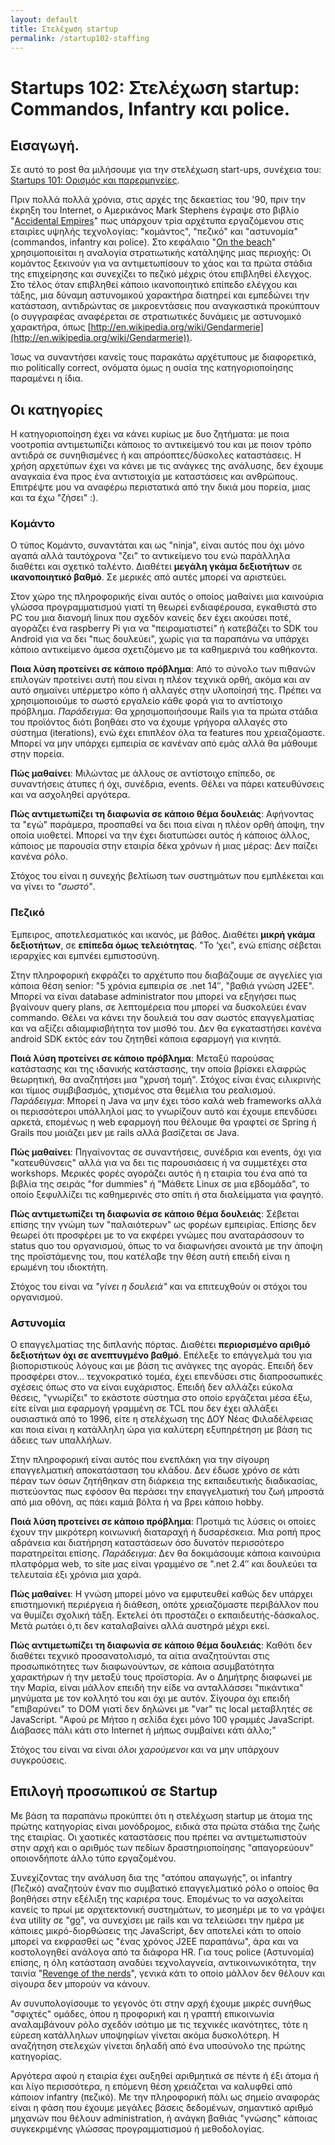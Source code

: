 ```yaml
---
layout: default
title: Στελέχωση startup
permalink: /startup102-staffing
---
```


# Startups 102: Στελέχωση startup: Commandos, Infantry και police.

## Εισαγωγή.

Σε αυτό το post θα μιλήσουμε για την στελέχωση start-ups, συνέχεια του: [Startups 101: Ορισμός και παρερμηνείες](http://tnfy.gr/2013/11/18/startups-101/).

Πριν πολλά πολλά χρόνια, στις αρχές της δεκαετίας του '90, πριν την έκρηξη του Internet, ο Αμερικάνος Mark Stephens έγραψε στο βιβλίο "[Accidental Empires](http://en.wikipedia.org/wiki/Accidental_Empires)" πως υπάρχουν τρία αρχέτυπα εργαζόμενου στις εταιρίες υψηλής τεχνολογίας: "κομάντος", "πεζικό" και "αστυνομία" (commandos, infantry και police). Στο κεφάλαιο "[On the beach](http://www.cringely.com/2013/03/18/accidental-empires-chapter-12-on-the-beach/)" χρησιμοποιείται η αναλογία στρατιωτικής κατάληψης μιας περιοχής: Οι κομάντος ξεκινούν για να αντιμετωπίσουν το χάος και τα πρώτα στάδια της επιχείρησης και συνεχίζει το πεζικό μέχρις ότου επιβληθεί έλεγχος. Στο τέλος όταν επιβληθεί κάποιο ικανοποιητικό επίπεδο ελέγχου και τάξης, μια δύναμη αστυνομικού χαρακτήρα διατηρεί και εμπεδώνει την κατάσταση, αντιδρώντας σε μικροεντάσεις που αναγκαστικά προκύπτουν (ο συγγραφέας αναφέρεται σε στρατιωτικές δυνάμεις με αστυνομικό χαρακτήρα, όπως [http://en.wikipedia.org/wiki/Gendarmerie](http://en.wikipedia.org/wiki/Gendarmerie)).

Ίσως να συναντήσει κανείς τους παρακάτω αρχέτυπους με διαφορετικά, πιο politically correct, ονόματα όμως η ουσία της κατηγοριοποίησης παραμένει η ίδια.

## Οι κατηγορίες

Η κατηγοριοποίηση έχει να κάνει κυρίως με δυο ζητήματα: με ποια νοοτροπία αντιμετωπίζει κάποιος το αντικείμενό του και με ποιον τρόπο αντιδρά σε συνηθισμένες ή και απρόοπτες/δύσκολες καταστάσεις. Η χρήση αρχετύπων έχει να κάνει με τις ανάγκες της ανάλυσης, δεν έχουμε αναγκαία ένα προς ένα αντιστοιχία με καταστάσεις και ανθρώπους. Επιτρέψτε μου να αναφέρω περιστατικά από την δικιά μου πορεία, μιας και τα έχω "ζήσει" :).

### Κομάντο

Ο τύπος Κομάντο, συναντάται και ως "ninja", είναι αυτός που όχι μόνο αγαπά αλλά ταυτόχρονα "ζει" το αντικείμενο του ενώ παράλληλα διαθέτει και σχετικό ταλέντο. Διαθέτει **μεγάλη γκάμα δεξιοτήτων** σε **ικανοποιητικό βαθμό**. Σε μερικές από αυτές μπορεί να αριστεύει.

Στον χώρο της πληροφορικής είναι αυτός ο οποίος μαθαίνει μια καινούρια γλώσσα προγραμματισμού γιατί τη θεωρεί ενδιαφέρουσα, εγκαθιστά στο PC του μια διανομή linux που σχεδόν κανείς δεν έχει ακούσει ποτέ, αγοράζει ένα raspberry Pi για να "πειραματιστεί" ή κατεβάζει το SDK του Android για να δει "πως δουλεύει", χωρίς για τα παραπάνω να υπάρχει κάποιο αντικείμενο άμεσα σχετιζόμενο με τα καθημερινά του καθήκοντα.

**Ποια λύση προτείνει σε κάποιο πρόβλημα**: Από το σύνολο των πιθανών επιλογών προτείνει αυτή που είναι η πλέον τεχνικά ορθή, ακόμα και αν αυτό σημαίνει υπέρμετρο κόπο ή αλλαγές στην υλοποίησή της. Πρέπει να χρησιμοποιούμε το σωστό εργαλείο κάθε φορά για το αντίστοιχο πρόβλημα. *Παράδειγμα*: Θα χρησιμοποιήσουμε Rails για τα πρώτα στάδια του προϊόντος διότι βοηθάει στο να έχουμε γρήγορα αλλαγές στο σύστημα (iterations), ενώ έχει επιπλέον όλα τα features που χρειαζόμαστε. Μπορεί να μην υπάρχει εμπειρία σε κανέναν από εμάς αλλά θα μάθουμε στην πορεία.

**Πώς μαθαίνει**: Μιλώντας με άλλους σε αντίστοιχο επίπεδο, σε συναντήσεις άτυπες ή όχι, συνέδρια, events. Θέλει να πάρει κατευθύνσεις και να ασχοληθεί αργότερα.

**Πώς αντιμετωπίζει τη διαφωνία σε κάποιο θέμα δουλειάς**: Αφήνοντας τα "εγώ" παράμερα, προσπαθεί να δει ποια είναι η πλέον ορθή άποψη, την οποία υιοθετεί. Μπορεί να την έχει διατυπώσει αυτός ή κάποιος άλλος, κάποιος με παρουσία στην εταιρία δέκα χρόνων ή μιας μέρας: Δεν παίζει κανένα ρόλο.

Στόχος του είναι η συνεχής βελτίωση των συστημάτων που εμπλέκεται και να γίνει το *"σωστό"*.

### Πεζικό

Έμπειρος, αποτελεσματικός και ικανός, με βάθος. Διαθέτει **μικρή γκάμα δεξιοτήτων**, σε **επίπεδα όμως τελειότητας**. "Το ‘χει", ενώ επίσης σέβεται ιεραρχίες και εμπνέει εμπιστοσύνη.

Στην πληροφορική εκφράζει το αρχέτυπο που διαβάζουμε σε αγγελίες για κάποια θέση senior: "5 χρόνια εμπειρία σε .net 14″, "βαθιά γνώση J2EE". Μπορεί να είναι database administrator που μπορεί να εξηγήσει πως βγαίνουν query plans, σε λεπτομέρεια που μπορεί να δυσκολεύει έναν commando. Θέλει να κάνει την δουλειά του σαν σωστός επαγγελματίας και να αξίζει αδιαμφισβήτητα τον μισθό του. Δεν θα εγκαταστήσει κανένα android SDK εκτός εάν του ζητηθεί κάποια εφαρμογή για κινητά.

**Ποιά λύση προτείνει σε κάποιο πρόβλημα**: Μεταξύ παρούσας κατάστασης και της ιδανικής κατάστασης, την οποία βρίσκει ελαφρώς θεωρητική, θα αναζητήσει μια "χρυσή τομή". Στόχος είναι ένας ειλικρινής και τίμιος συμβιβασμός, χτισμένος στα θεμέλια του ρεαλισμού. *Παράδειγμα*: Μπορεί η Java να μην έχει τόσο καλά web frameworks αλλά οι περισσότεροι υπάλληλοί μας το γνωρίζουν αυτό και έχουμε επενδύσει αρκετά, επομένως η web εφαρμογή που θέλουμε θα γραφτεί σε Spring ή Grails που μοιάζει μεν με rails αλλά βασίζεται σε Java.

**Πώς μαθαίνει**: Πηγαίνοντας σε συναντήσεις, συνέδρια και events, όχι για "κατευθύνσεις" αλλά για να δει τις παρουσιάσεις ή να συμμετέχει στα workshops. Μερικές φορές αγοράζει αυτός ή η εταιρία του ένα από τα βιβλία της σειράς "for dummies" ή "Μάθετε Linux σε μια εβδομάδα", το οποίο ξεφυλλίζει τις καθημερινές στο σπίτι ή στα διαλείμματα για φαγητό.

**Πώς αντιμετωπίζει τη διαφωνία σε κάποιο θέμα δουλειάς**: Σέβεται επίσης την γνώμη των "παλαιότερων" ως φορέων εμπειρίας. Επίσης δεν θεωρεί ότι προσφέρει με το να εκφέρει γνώμες που αναταράσσουν το status quo του οργανισμού, όπως το να διαφωνήσει ανοικτά με την άποψη της προϊστάμενης του, που κατέλαβε την θέση αυτή επειδή είναι η ερωμένη του ιδιοκτήτη.

Στόχος του είναι να *"γίνει η δουλειά"* και να επιτευχθούν οι στόχοι του οργανισμού.

### Αστυνομία

Ο επαγγελματίας της διπλανής πόρτας. Διαθέτει **περιορισμένο αριθμό δεξιοτήτων όχι σε ανεπτυγμένο βαθμό**. Επέλεξε το επάγγελμά του για βιοποριστικούς λόγους και με βάση τις ανάγκες της αγοράς. Επειδή δεν προσφέρει στον… τεχνοκρατικό τομέα, έχει επενδύσει στις διαπροσωπικές σχέσεις όπως στο να είναι ευχάριστος. Επειδή δεν αλλάζει εύκολα θέσεις, "γνωρίζει" το εκάστοτε σύστημα στο οποίο εργάζεται μέσα έξω, είτε είναι μια εφαρμογή γραμμένη σε TCL που δεν έχει αλλάξει ουσιαστικά από το 1996, είτε η στελέχωση της ΔΟΥ Νέας Φιλαδέλφειας και ποια είναι η κατάλληλη ώρα για καλύτερη εξυπηρέτηση με βάση τις άδειες των υπαλλήλων.

Στην πληροφορική είναι αυτός που ενεπλάκη για την σίγουρη επαγγελματική αποκατάσταση του κλάδου. Δεν έδωσε χρόνο σε κάτι πέραν των όσων ζητήθηκαν στη διάρκεια της εκπαιδευτικής διαδικασίας, πιστεύοντας πως εφόσον θα περάσει την επαγγελματική του ζωή μπροστά από μια οθόνη, ας πάει καμιά βόλτα ή να βρει κάποιο hobby.

**Ποιά λύση προτείνει σε κάποιο πρόβλημα**: Προτιμά τις λύσεις οι οποίες έχουν την μικρότερη κοινωνική διαταραχή ή δυσαρέσκεια. Μια ροπή προς αδράνεια και διατήρηση καταστάσεων όσο δυνατόν περισσότερο παρατηρείται επίσης. *Παράδειγμα*: Δεν θα δοκιμάσουμε κάποια καινούρια πλατφόρμα web, το site μας είναι γραμμένο σε ".net 2.4″ και δουλεύει τα τελευταία έξι χρόνια μια χαρά.

**Πώς μαθαίνει**: Η γνώση μπορεί μόνο να εμφυτευθεί καθώς δεν υπάρχει επιστημονική περιέργεια ή διάθεση, οπότε χρειαζόμαστε περιβάλλον που να θυμίζει σχολική τάξη. Εκτελεί ότι προστάζει ο εκπαιδευτής-δάσκαλος. Μετά ρωτάει ό,τι δεν καταλαβαίνει αλλά αυστηρά μέχρι εκεί.

**Πώς αντιμετωπίζει τη διαφωνία σε κάποιο θέμα δουλειάς**: Καθότι δεν διαθέτει τεχνικό προσανατολισμό, τα αίτια αναζητούνται στις προσωπικότητες των διαφωνούντων, σε κάποια ασυμβατότητα χαρακτήρων ή την μεταξύ τους προϊστορία. Αν ο Δημήτρης διαφωνεί με την Μαρία, είναι μάλλον επειδή την είδε να ανταλλάσσει "πικάντικα" μηνύματα με τον κολλητό του και όχι με αυτόν. Σίγουρα όχι επειδή "επιβαρύνει" το DOM γιατί δεν δηλώνει με "var" τις local μεταβλητές σε JavaScript. "Αφού ρε Mήτσο η σελίδα έχει μόνο 100 γραμμές JavaScript. Διάβασες πάλι κάτι στο Internet ή μήπως συμβαίνει κάτι άλλο;"

Στόχος του είναι να είναι *όλοι χαρούμενοι* και να μην υπάρχουν συγκρούσεις.

## Επιλογή προσωπικού σε Startup

Με βάση τα παραπάνω προκύπτει ότι η στελέχωση startup με άτομα της πρώτης κατηγορίας είναι μονόδρομος, ειδικά στα πρώτα στάδια της ζωής της εταιρίας. Οι χαοτικές καταστάσεις που πρέπει να αντιμετωπιστούν στην αρχή και ο αριθμός των πεδίων δραστηριοποίησης "απαγορεύουν" οποιονδήποτε άλλο τύπο εργαζομένου.

Συνεχίζοντας την ανάλυση δια της "ατόπου απαγωγής", οι infantry (Πεζικό) αναζητούν έναν πιο συμβατικό επαγγελματικό ρόλο ο οποίος θα βοηθήσει στην εξέλιξη της καριέρα τους. Επομένως το να ασχολείται κανείς το πρωί με αρχιτεκτονική συστημάτων, το μεσημέρι με το να γράψει ένα utility σε "[go](http://golang.org/)", να συνεχίσει με rails και να τελειώσει την ημέρα με κάποιες μικρό-διορθώσεις της JavaScript, δεν αποτελεί κάτι το οποίο μπορεί να εκφρασθεί ως "ένας χρόνος J2EE παραπάνω", άρα και να κοστολογηθεί ανάλογα από τα διάφορα HR. Για τους police (Αστυνομία) επίσης, η όλη κατάσταση αναδύει τεχνολαγνεία, αντικοινωνικότητα, την ταινία "[Revenge of the nerds](http://www.imdb.com/title/tt0088000/?ref_=fn_al_tt_1)", γενικά κάτι το οποίο μάλλον δεν θέλουν και σίγουρα δεν μπορούν να κάνουν.

Αν συνυπολογίσουμε το γεγονός ότι στην αρχή έχουμε μικρές συνήθως "σφιχτές" ομάδες, όπου η προφορική και η γραπτή επικοινωνία αναλαμβάνουν ρόλο σχεδόν ισότιμο με τις τεχνικές ικανότητες, τότε η εύρεση κατάλληλων υποψηφίων γίνεται ακόμα δυσκολότερη. Η αναζήτηση στελεχών γίνεται δηλαδή από ένα υποσύνολο της πρώτης κατηγορίας.

Αργότερα αφού η εταιρία έχει αυξηθεί αριθμητικά σε πέντε ή έξι άτομα ή και λίγο περισσότερα, η επόμενη θέση χρειάζεται να καλυφθεί από κάποιον infantry (πεζικό). Με την πληροφορική πάλι ως σημείο αναφοράς είναι η φάση που έχουμε μεγάλες βάσεις δεδομένων, σημαντικό αριθμό μηχανών που θέλουν administration, ή ανάγκη βαθιάς "γνώσης" κάποιας συγκεκριμένης γλώσσας προγραμματισμού ή μεθοδολογίας.
